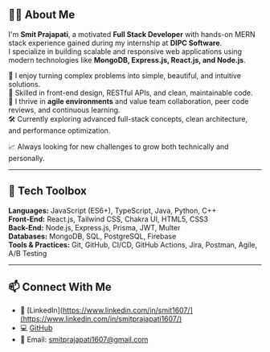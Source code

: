 ## 👨‍💻 About Me

I'm **Smit Prajapati**, a motivated **Full Stack Developer** with hands-on MERN stack experience gained during my internship at **DIPC Software**.  
I specialize in building scalable and responsive web applications using modern technologies like **MongoDB, Express.js, React.js, and Node.js**.  

🚀 I enjoy turning complex problems into simple, beautiful, and intuitive solutions.  
🧠 Skilled in front-end design, RESTful APIs, and clean, maintainable code.  
🤝 I thrive in **agile environments** and value team collaboration, peer code reviews, and continuous learning.  
🛠 Currently exploring advanced full-stack concepts, clean architecture, and performance optimization.  

📈 Always looking for new challenges to grow both technically and personally.

---

## 🧰 Tech Toolbox

**Languages:** JavaScript (ES6+), TypeScript, Java, Python, C++  
**Front-End:** React.js, Tailwind CSS, Chakra UI, HTML5, CSS3  
**Back-End:** Node.js, Express.js, Prisma, JWT, Multer  
**Databases:** MongoDB, SQL, PostgreSQL, Firebase  
**Tools & Practices:** Git, GitHub, CI/CD, GitHub Actions, Jira, Postman, Agile, A/B Testing

---

## 📫 Connect With Me

- 💼 [LinkedIn](https://www.linkedin.com/in/smit1607/](https://www.linkedin.com/in/smitprajapati1607/)  
- 💻 [GitHub](https://github.com/smit1607)  
- 📧 Email: smitprajapati1607@gmail.com  
